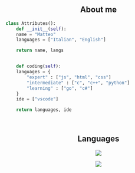 <h2 align="center">About me</h2>

```python
class Attributes():
    def __init__(self):
    name = "Matteo"
    languages = ["Italian", "English"]

    return name, langs


    def coding(self):
    languages = {
        "expert" : ["js", "html", "css"]
        "intermediate" : ["c", "c++", "python"]
        "learning" : ["go", "c#"] 
    }
    ide = ["vscode"]

    return languages, ide

    
```


<h2 align="center">Languages</h2>

<p align="center">
  <a href="https://skillicons.dev">
    <img src="https://skillicons.dev/icons?i=python,c,cpp,js,css,html" />
  </a>
</p>


<p align="center">
    <img src="https://lanyard.cnrad.dev/api/351459765395783680" />
  </a>
</p>


